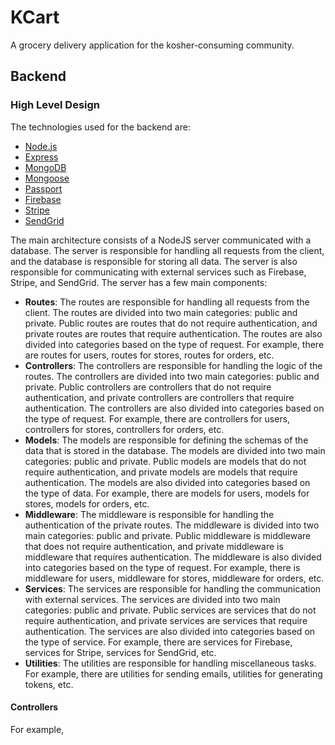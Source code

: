 # KCart
A grocery delivery application for the kosher-consuming community.

## Backend

### High Level Design

The technologies used for the backend are:
- [Node.js](https://nodejs.org/en/)
- [Express](https://expressjs.com/)
- [MongoDB](https://www.mongodb.com/)
- [Mongoose](https://mongoosejs.com/)
- [Passport](http://www.passportjs.org/)
- [Firebase](https://firebase.google.com/)
- [Stripe](https://stripe.com/)
- [SendGrid](https://sendgrid.com/)

The main architecture consists of a NodeJS server communicated with a database. The server is responsible for handling all requests from the client, and the database is responsible for storing all data. The server is also responsible for communicating with external services such as Firebase, Stripe, and SendGrid.
The server has a few main components:
- **Routes**: The routes are responsible for handling all requests from the client. The routes are divided into two main categories: public and private. Public routes are routes that do not require authentication, and private routes are routes that require authentication. The routes are also divided into categories based on the type of request. For example, there are routes for users, routes for stores, routes for orders, etc.
- **Controllers**: The controllers are responsible for handling the logic of the routes. The controllers are divided into two main categories: public and private. Public controllers are controllers that do not require authentication, and private controllers are controllers that require authentication. The controllers are also divided into categories based on the type of request. For example, there are controllers for users, controllers for stores, controllers for orders, etc.
- **Models**: The models are responsible for defining the schemas of the data that is stored in the database. The models are divided into two main categories: public and private. Public models are models that do not require authentication, and private models are models that require authentication. The models are also divided into categories based on the type of data. For example, there are models for users, models for stores, models for orders, etc.
- **Middleware**: The middleware is responsible for handling the authentication of the private routes. The middleware is divided into two main categories: public and private. Public middleware is middleware that does not require authentication, and private middleware is middleware that requires authentication. The middleware is also divided into categories based on the type of request. For example, there is middleware for users, middleware for stores, middleware for orders, etc.
- **Services**: The services are responsible for handling the communication with external services. The services are divided into two main categories: public and private. Public services are services that do not require authentication, and private services are services that require authentication. The services are also divided into categories based on the type of service. For example, there are services for Firebase, services for Stripe, services for SendGrid, etc.
- **Utilities**: The utilities are responsible for handling miscellaneous tasks. For example, there are utilities for sending emails, utilities for generating tokens, etc.

#### Controllers

For example, 